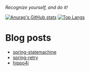 *Recognize yourself, and do it!*

[![Anurag's GitHub stats](https://github-readme-stats.vercel.app/api?username=tiandankanfeng&theme=tokyonight&count_private=true&show_icons=true&repo=github-readme-stats)](https://github.com/anuraghazra/github-readme-stats)
[![Top Langs](https://github-readme-stats.vercel.app/api/top-langs/?username=tiandankanfeng&theme=tokyonight&count_private=true&show_icons=true)](https://github.com/anuraghazra/github-readme-stats)

# Blog posts
<!-- BLOG-POST-LIST:START -->
- [spring-statemachine](https://liangye-xo.xyz/?p=750)
- [spring-retry](https://liangye-xo.xyz/?p=747)
- [hippo4j](https://liangye-xo.xyz/?p=743)
<!-- BLOG-POST-LIST:END -->
